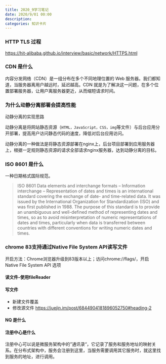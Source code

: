```yaml
---
title: 2020_9学习笔记
date: 2020/9/01 00:00
description:
categories: 知识卡片
---
```

### HTTP TLS 过程

https://hit-alibaba.github.io/interview/basic/network/HTTPS.html

### CDN 是什么

内容分发网络（CDN）是一组分布在多个不同地理位置的 Web 服务器。我们都知道，当服务器离用户越远时，延迟越高。CDN 就是为了解决这一问题，在多个位置部署服务器，让用户离服务器更近，从而缩短请求时间。

### 为什么动静分离部署会提高性能

动静分离的实现思路

动静分离是将网站静态资源（```HTML，JavaScript，CSS，img```等文件）与后台应用分开部署，提高用户访问静态代码的速度，降低对后台应用访问。

动静分离的一种做法是将静态资源部署在nginx上，后台项目部署到应用服务器上，根据一定规则静态资源的请求全部请求nginx服务器，达到动静分离的目标。

### ISO 8601 是什么

一种日期格式国际规范。

> ISO 8601 Data elements and interchange formats – Information interchange – Representation of dates and times is an international standard covering the exchange of date- and time-related data. It was issued by the International Organization for Standardization (ISO) and was first published in 1988. The purpose of this standard is to provide an unambiguous and well-defined method of representing dates and times, so as to avoid misinterpretation of numeric representations of dates and times, particularly when data is transferred between countries with different conventions for writing numeric dates and times.

### chrome 83支持通过Native File System API读写文件

开启方法：Chrome浏览器升级到83版本以上；访问chrome://flags/，开启 Native File System API 选项

#### 读文件-使用fileReader

#### 写文件

* 新建文件覆盖
* 修改源文件
  https://juejin.im/post/6844904181896052750#heading-2

#### NQ 是什么

#### 注册中心是什么

注册中心可以说是微服务架构中的”通讯录“，它记录了服务和服务地址的映射关系。在分布式架构中，服务会注册到这里，当服务需要调用其它服务时，就这里找到服务的地址，进行调用。